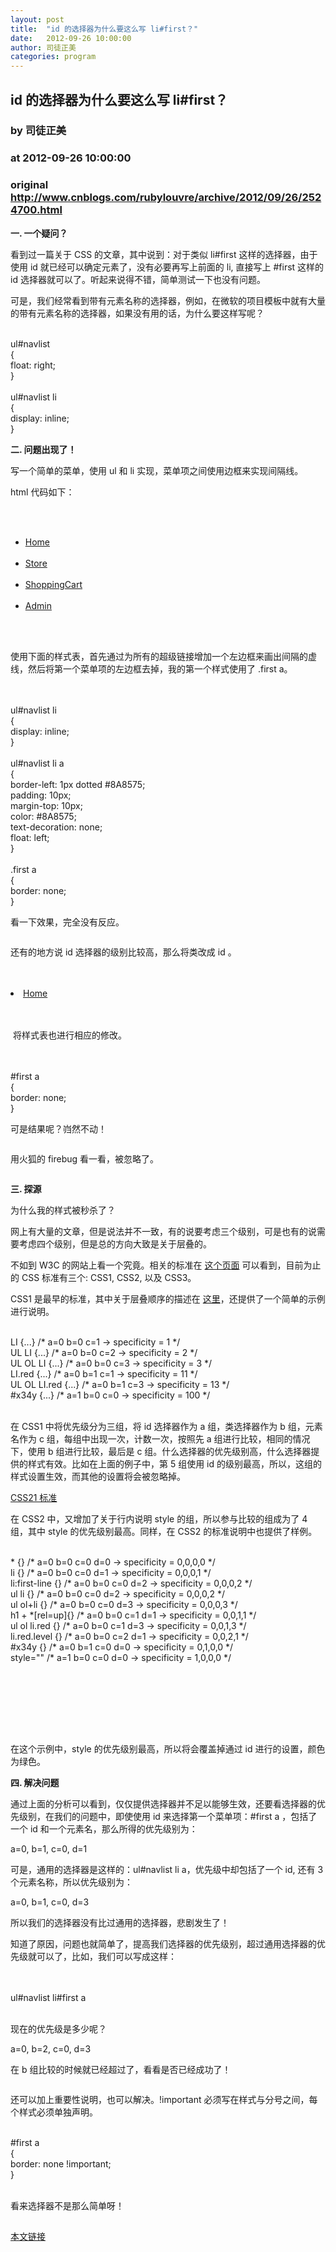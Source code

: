 ```yaml
---
layout: post
title:  "id 的选择器为什么要这么写 li#first？"
date:   2012-09-26 10:00:00
author: 司徒正美
categories: program
---
```


## id 的选择器为什么要这么写 li#first？
### by 司徒正美
### at 2012-09-26 10:00:00
### original <http://www.cnblogs.com/rubylouvre/archive/2012/09/26/2524700.html>

<div><p><strong>一. 一个疑问？</strong></p><p>看到过一篇关于 CSS 的文章，其中说到：对于类似 li#first 这样的选择器，由于使用 id 就已经可以确定元素了，没有必要再写上前面的 li, 直接写上 #first 这样的 id 选择器就可以了。听起来说得不错，简单测试一下也没有问题。</p><p>可是，我们经常看到带有元素名称的选择器，例如，在微软的项目模板中就有大量的带有元素名称的选择器，如果没有用的话，为什么要这样写呢？</p><br>ul#navlist<br>{<br>    float: right;<br>}<br><br>ul#navlist li<br>{<br>    display: inline;<br>}<br><p><strong>二. 问题出现了！</strong></p><p>写一个简单的菜单，使用 ul 和 li 实现，菜单项之间使用边框来实现间隔线。</p><p>html 代码如下：</p><br><ul><br>    <li><a href="http://www.cnblogs.com/">Home</a></li><br>    <li><a href="http://www.cnblogs.com/rubylouvre/rss#">Store</a></li><br>    <li><a href="http://www.cnblogs.com/rubylouvre/rss#">ShoppingCart</a></li><br>    <li><a href="http://www.cnblogs.com/rubylouvre/rss#">Admin</a></li><br></ul><br><p>使用下面的样式表，首先通过为所有的超级链接增加一个左边框来画出间隔的虚线，然后将第一个菜单项的左边框去掉，我的第一个样式使用了 .first a。</p><br><br>ul#navlist li<br>{<br>    display: inline;<br>}<br>        <br>ul#navlist li a<br>{<br>    border-left: 1px dotted #8A8575;<br>    padding: 10px;<br>    margin-top: 10px;<br>    color: #8A8575;<br>    text-decoration: none;<br>    float: left;<br>}<br>        <br>.first a<br>{<br>    border: none;<br>}<br><p>看一下效果，完全没有反应。</p><p><img src="http://pic002.cnblogs.com/images/2012/13475/2012052822353075.png" alt=""></p><p>还有的地方说 id 选择器的级别比较高，那么将类改成 id 。</p><br><br><li><a href="http://www.cnblogs.com/">Home</a></li><br><br><p> 将样式表也进行相应的修改。</p><br><br>#first a<br>{<br>    border: none;<br>}<br><p>可是结果呢？岿然不动！</p><p><img src="http://pic002.cnblogs.com/images/2012/13475/2012052822402392.png" alt=""></p><p>用火狐的 firebug 看一看，被忽略了。</p><p><img src="http://pic002.cnblogs.com/images/2012/13475/2012052823085637.png" alt=""></p><p><strong>三. 探源</strong></p><p>为什么我的样式被秒杀了？</p><p>网上有大量的文章，但是说法并不一致，有的说要考虑三个级别，可是也有的说需要考虑四个级别，但是总的方向大致是关于层叠的。</p><p>不如到 W3C 的网站上看一个究竟。相关的标准在 <a title="W3C 的 CSS 标准" href="http://www.w3.org/TR/CSS/">这个页面</a> 可以看到，目前为止的 CSS 标准有三个: CSS1, CSS2, 以及 CSS3。</p><p>CSS1 是最早的标准，其中关于层叠顺序的描述在 <a href="http://www.w3.org/TR/REC-CSS1/#cascading-order">这里</a>，还提供了一个简单的示例进行说明。</p><br>LI            {...}  /* a=0 b=0 c=1 -&gt; specificity =   1 */<br>UL LI         {...}  /* a=0 b=0 c=2 -&gt; specificity =   2 */<br>UL OL LI      {...}  /* a=0 b=0 c=3 -&gt; specificity =   3 */<br>LI.red        {...}  /* a=0 b=1 c=1 -&gt; specificity =  11 */<br>UL OL LI.red  {...}  /* a=0 b=1 c=3 -&gt; specificity =  13 */ <br>#x34y         {...}  /* a=1 b=0 c=0 -&gt; specificity = 100 */ <br><br><p>在 CSS1 中将优先级分为三组，将 id 选择器作为 a 组，类选择器作为 b 组，元素名作为 c 组，每组中出现一次，计数一次，按照先 a 组进行比较，相同的情况下，使用 b 组进行比较，最后是 c 组。什么选择器的优先级别高，什么选择器提供的样式有效。比如在上面的例子中，第 5 组使用 id 的级别最高，所以，这组的样式设置生效，而其他的设置将会被忽略掉。</p><p><a href="http://www.w3.org/TR/CSS21/cascade.html#specificity">CSS21 标准</a></p><p>在 CSS2 中，又增加了关于行内说明 style 的组，所以参与比较的组成为了 4 组，其中 style 的优先级别最高。同样，在 CSS2 的标准说明中也提供了样例。</p><br> *             {}  /* a=0 b=0 c=0 d=0 -&gt; specificity = 0,0,0,0 */<br> li            {}  /* a=0 b=0 c=0 d=1 -&gt; specificity = 0,0,0,1 */<br> li:first-line {}  /* a=0 b=0 c=0 d=2 -&gt; specificity = 0,0,0,2 */<br> ul li         {}  /* a=0 b=0 c=0 d=2 -&gt; specificity = 0,0,0,2 */<br> ul ol+li      {}  /* a=0 b=0 c=0 d=3 -&gt; specificity = 0,0,0,3 */<br> h1 + *[rel=up]{}  /* a=0 b=0 c=1 d=1 -&gt; specificity = 0,0,1,1 */<br> ul ol li.red  {}  /* a=0 b=0 c=1 d=3 -&gt; specificity = 0,0,1,3 */<br> li.red.level  {}  /* a=0 b=0 c=2 d=1 -&gt; specificity = 0,0,2,1 */<br> #x34y         {}  /* a=0 b=1 c=0 d=0 -&gt; specificity = 0,1,0,0 */<br> style=&quot;&quot;          /* a=1 b=0 c=0 d=0 -&gt; specificity = 1,0,0,0 */<br><br><br><br><p style="color:green"><br></p><br><p>在这个示例中，style 的优先级别最高，所以将会覆盖掉通过 id 进行的设置，颜色为绿色。</p><p><strong>四. 解决问题</strong></p><p>通过上面的分析可以看到，仅仅提供选择器并不足以能够生效，还要看选择器的优先级别，在我们的问题中，即使使用 id 来选择第一个菜单项：#first a ，包括了一个 id 和一个元素名，那么所得的优先级别为：</p><p>a=0, b=1, c=0, d=1</p><p>可是，通用的选择器是这样的：ul#navlist li a，优先级中却包括了一个 id, 还有 3 个元素名称，所以优先级别为：</p><p>a=0, b=1, c=0, d=3</p><p>所以我们的选择器没有比过通用的选择器，悲剧发生了！</p><p>知道了原因，问题也就简单了，提高我们选择器的优先级别，超过通用选择器的优先级就可以了，比如，我们可以写成这样：</p><br><br>ul#navlist li#first a<br><br><p>现在的优先级是多少呢？</p><p>a=0, b=2, c=0, d=3</p><p>在 b 组比较的时候就已经超过了，看看是否已经成功了！</p><p><img src="http://pic002.cnblogs.com/images/2012/13475/2012052823024218.png" alt=""></p><p>还可以加上重要性说明，也可以解决。!important 必须写在样式与分号之间，每个样式必须单独声明。</p><br>#first a<br>{<br>    border: none !important;<br>}<br><br><p>看来选择器不是那么简单呀！</p></div><div></div><img src="http://www.cnblogs.com/rubylouvre/aggbug/2524700.html?type=1" width="1" height="1" alt=""><p><a href="http://www.cnblogs.com/rubylouvre/archive/2012/09/26/2524700.html">本文链接</a></p>